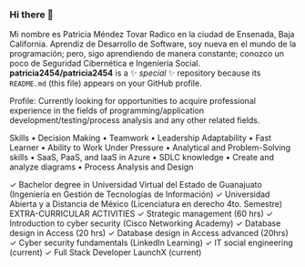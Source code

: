 ### Hi there 👋
Mi nombre es Patricia Méndez Tovar
Radico en la ciudad de Ensenada, Baja California.
Aprendiz de Desarrollo de Software, soy nueva en el mundo de la programación; pero, sigo aprendiendo de manera constante; conozco un poco de Seguridad Cibernética e Ingeniería Social.
**patricia2454/patricia2454** is a ✨ _special_ ✨ repository because its `README.md` (this file) appears on your GitHub profile.

Profile:
Currently looking for opportunities to acquire professional experience in the fields of programming/application development/testing/process analysis and any other related fields.

Skills
• Decision Making
• Teamwork
• Leadership Adaptability
• Fast Learner
• Ability to Work Under Pressure
• Analytical and Problem-Solving skills
• SaaS, PaaS, and IaaS in Azure
• SDLC knowledge
• Create and analyze diagrams
• Process Analysis and Design

✓ Bachelor degree in Universidad Virtual del Estado de Guanajuato (Ingeniería en Gestión de Tecnologías de Información)
✓ Universidad Abierta y a Distancia de México (Licenciatura en derecho 4to. Semestre)
EXTRA-CURRICULAR ACTIVITIES
✓ Strategic management (60 hrs)
✓ Introduction to cyber security (Cisco Networking Academy)
✓ Database design in Access (20 hrs)
✓ Database design in Access advanced (20hrs)
✓ Cyber security fundamentals (LinkedIn Learning)
✓ IT social engineering (current)
✓ Full Stack Developer LaunchX (current)

  
